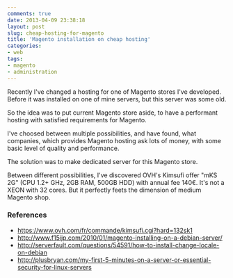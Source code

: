 ```yaml
---
comments: true
date: 2013-04-09 23:38:18
layout: post
slug: cheap-hosting-for-magento
title: 'Magento installation on cheap hosting'
categories:
- web
tags:
- magento
- administration
---
```


Recently I've changed a hosting for one of Magento stores I've developed. Before it was installed on one of mine servers, but this server was some old.

So the idea was to put current Magento store aside, to have a performant hosting with satisfied requirements for Magento.

I've choosed between multiple possibilities, and have found, what companies, which provides Magento hosting ask lots of money, with some basic level of quality and performance. 

The solution was to make dedicated server for this Magento store.

Between different possibilities, I've discovered OVH's Kimsufi offer "mKS 2G" (CPU 1.2+ GHz, 2GB RAM, 500GB HDD) with annual fee 140€. It's not a XEON with 32 cores. But it perfectly feets the dimension of medium Magento shop.

### References 

* https://www.ovh.com/fr/commande/kimsufi.cgi?hard=132sk1
* http://www.f15ijp.com/2010/01/magento-installing-on-a-debian-server/
* http://serverfault.com/questions/54591/how-to-install-change-locale-on-debian
* http://plusbryan.com/my-first-5-minutes-on-a-server-or-essential-security-for-linux-servers
